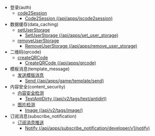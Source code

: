 - 登录(auth)
	- [code2Session](https://microapp.bytedance.com/docs/zh-CN/mini-app/develop/server/log-in/code-2-session) 
		- [Code2Session (/api/apps/jscode2session)](https://pkg.go.dev/github.com/21888/microapp/apis/auth?tab=doc#Code2Session)
- 数据缓存(data_caching)
	- [setUserStorage](https://microapp.bytedance.com/docs/zh-CN/mini-app/develop/server/data-caching/set-user-storage) 
		- [SetUserStorage (/api/apps/set_user_storage)](https://pkg.go.dev/github.com/21888/microapp/apis/data_caching?tab=doc#SetUserStorage)
	- [removeUserStorage](https://microapp.bytedance.com/docs/zh-CN/mini-app/develop/server/data-caching/remove-user-storage) 
		- [RemoveUserStorage (/api/apps/remove_user_storage)](https://pkg.go.dev/github.com/21888/microapp/apis/data_caching?tab=doc#RemoveUserStorage)
- 二维码(qrcode)
	- [createQRCode](https://microapp.bytedance.com/docs/zh-CN/mini-app/develop/server/qr-code/create-qr-code) 
		- [CreateQRCode (/api/apps/qrcode)](https://pkg.go.dev/github.com/21888/microapp/apis/qrcode?tab=doc#CreateQRCode)
- 模板消息(template_message)
	- [发送模版消息](https://microapp.bytedance.com/docs/zh-CN/mini-app/develop/server/model-news/send) 
		- [Send (/api/apps/game/template/send)](https://pkg.go.dev/github.com/21888/microapp/apis/template_message?tab=doc#Send)
- 内容安全(content_security)
	- [内容安全检测](https://microapp.bytedance.com/docs/zh-CN/mini-app/develop/server/content-security/content-security-detect) 
		- [TextAntiDirty (/api/v2/tags/text/antidirt)](https://pkg.go.dev/github.com/21888/microapp/apis/content_security?tab=doc#TextAntiDirty)
	- [图片检测](https://microapp.bytedance.com/docs/zh-CN/mini-app/develop/server/content-security/picture-detect) 
		- [Image (/api/v2/tags/image/)](https://pkg.go.dev/github.com/21888/microapp/apis/content_security?tab=doc#Image)
- 订阅消息(subscribe_notification)
	- [订阅消息推送](https://microapp.bytedance.com/docs/zh-CN/mini-app/develop/server/subscribe-notification/notify) 
		- [Notify (/api/apps/subscribe_notification/developer/v1/notify)](https://pkg.go.dev/github.com/21888/microapp/apis/subscribe_notification?tab=doc#Notify)
